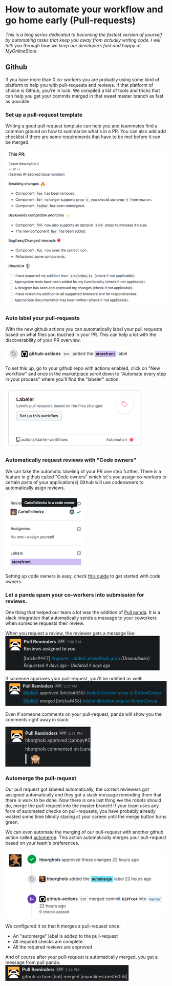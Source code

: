 # How to automate your workflow and go home early (Pull-requests)

_This is a blog series dedicated to becoming the fastest version of yourself by automating tasks that keep you away from actually writing code. I will talk you through how we keep our developers fast and happy at MyOnlineStore._

## Github

If you have more than 0 co-workers you are probably using some kind of platform to help you with pull-requests and reviews. If that platform of choice is Github, you're in luck. We compiled a list of tools and tricks that can help you get your commits merged in that sweet master branch as fast as possible.

### Set up a pull-request template

Writing a good pull request template can help you and teammates find a common ground on how to summarize what's in a PR. You can also add add checklist if there are some requirements that have to be met before it can be merged.

![Alt screenshot of example template](https://raw.githubusercontent.com/MyOnlineStore/blogs/how-to-go-home-early/public/pr-template.png)

### Auto label your pull-requests

With the new github actions you can automatically label your pull requests based on what files you touched in your PR. This can help a lot with the discoverability of your PR overview.

![Alt screenshot of github action on timeline](https://raw.githubusercontent.com/MyOnlineStore/blogs/how-to-go-home-early/public/labeler-timeline.png)

To set this up, go to your github repo with actions enabled, click on "New workflow" and once in the marketplace scroll down to "Automate every step in your process" where you'll find the "labeler" action:

![Alt screenshot of github action in marketplace](https://raw.githubusercontent.com/MyOnlineStore/blogs/how-to-go-home-early/public/labeler-marketplace.png)

### Automatically request reviews with "Code owners" 

We can take the automatic labeling of your PR one step further. There is a feature in github called "Code owners" which let's you assign co-workers to certain parts of your application(s) Github will use codeowners to automatically asign reviews.

![Alt screenshot of reviewers being assigned](https://raw.githubusercontent.com/MyOnlineStore/blogs/how-to-go-home-early/public/codeowners.png)

Setting up code owners is easy, check [this guide](https://help.github.com/en/github/creating-cloning-and-archiving-repositories/about-code-owners) to get started with code owners.

### Let a panda spam your co-workers into submission for reviews.

One thing that helped our team a lot was the addition of [Pull panda](https://pullreminders.com/). It is a slack integration that automatically sends a message to your coworkers when someone requests their review. 

When you request a review, the reviewer gets a message like:
![Alt screenshot of pull panda request message](https://raw.githubusercontent.com/MyOnlineStore/blogs/how-to-go-home-early/public/panda-assigned.png)

If someone approves your pull-request, you'll be notified as well:
![Alt screenshot of pull panda request message](https://raw.githubusercontent.com/MyOnlineStore/blogs/how-to-go-home-early/public/panda-approved.png)

Even if someone comments on your pull-request, panda will show you the comments right away in slack:

![Alt screenshot of pull panda request message](https://raw.githubusercontent.com/MyOnlineStore/blogs/how-to-go-home-early/public/panda-comments.png)

### Automerge the pull-request

Our pull request got labeled automatically, the correct reviewers got assigned automatically and they got a slack message reminding them that there is work to be done. Now there is one last thing ~~we~~ the robots should do, merge the pull-request into the master branch! If your team uses any form of automated checks on pull-requests, you have probably already wasted some time blindly staring at your screen until the merge button turns green.

We can even automate the merging of our pull-request with another github action called [automerge](https://github.com/pascalgn/automerge-action). This action automatically merges your pull-request based on your team's preferences.

![Alt screenshot of github merging the pull-request](https://raw.githubusercontent.com/MyOnlineStore/blogs/how-to-go-home-early/public/automerge.png)

We configured it so that it merges a pull-request once:
- An "automerge" label is added to the pull-request
- All required checks are complete
- All the required reviews are approved

And of course after your pull-request is automatically merged, you get a message from pull panda:
![Alt screenshot of pull panda automerge message](https://raw.githubusercontent.com/MyOnlineStore/blogs/how-to-go-home-early/public/panda-automerge.png)
